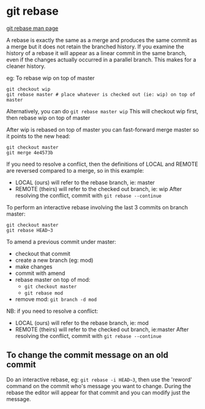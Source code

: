 # git rebase

[git rebase man page](http://linux.die.net/man/1/git-rebase)

A rebase is exactly the same as a merge and produces the same commit as a merge but it does not retain the branched history. If you examine the history of a rebase it will appear as a linear commit in the same branch, even if the changes actually occurred in a parallel branch. This makes for a cleaner history.

eg: To rebase wip on top of master

```
git checkout wip
git rebase master # place whatever is checked out (ie: wip) on top of master
```

Alternatively, you can do
`git rebase master wip`
This will checkout wip first, then rebase wip on top of master

After wip is rebased on top of master you can fast-forward merge master so it points to the new head:

```
git checkout master
git merge 4e4573b
```

If you need to resolve a conflict, then the definitions of LOCAL and REMOTE are reversed compared to a merge, so in this example:
* LOCAL (ours) will refer to the rebase branch, ie: master
* REMOTE (theirs) will refer to the checked out branch, ie: wip
After resolving the conflict, commit with `git rebase --continue`

To perform an interactive rebase involving the last 3 commits on branch master:

```
git checkout master
git rebase HEAD~3
```

To amend a previous commit under master:
* checkout that commit
* create a new branch (eg: mod)
* make changes
* commit with amend
* rebase master on top of mod:
  * `git checkout master`
  * `git rebase mod`
* remove mod: `git branch -d mod`

NB: if you need to resolve a conflict:
* LOCAL (ours) will refer to the rebase branch, ie: mod
* REMOTE (theirs) will refer to the checked out branch, ie:master
After resolving the conflict, commit with `git rebase --continue`

## To change the commit message on an old commit

Do an interactive rebase, eg: `git rebase -i HEAD~3`, then use the 'reword' command on the commit who's message you want to change. During the rebase the editor will appear for that commit and you can modify just the message.
